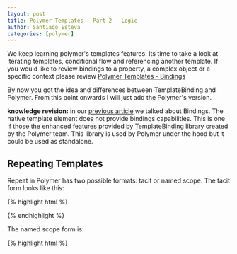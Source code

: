 ```yaml
---
layout: post
title: Polymer Templates - Part 2 - Logic
author: Santiago Esteva
categories: [polymer]
---
```


We keep learning polymer's templates features. Its time to take a look at iterating templates, conditional flow and referencing another template.
If you would like to review bindings to a property, a complex object or a specific context please review [Polymer Templates - Bindings][12]

By now you got the idea and differences between TemplateBinding and Polymer.
From this point onwards I will just add the Polymer's version.

**knowledge revision:** in our [previous article][12] we talked about Bindings. The native template element does not provide bindings capabilities.
This is one if those the enhanced features provided by [TemplateBinding][9] library created by the Polymer team.
This library is used by Polymer under the hood but it could be used as standalone.


## Repeating Templates

Repeat in Polymer has two possible formats: tacit or named scope. The tacit form looks like this:

{% highlight html %}

<polymer-element name="my-element">
  <template>
    The brother names are
    <template repeat="{% raw %}{{ brothers }}{% endraw %}">
      <span>{% raw %}{{ name }}{% endraw %}</span>
    </template>
  </template>
  <script>
    Polymer({
      created: function(){
        this.brothers = [
          {name: 'Santiago'},
          {name: 'Pablo'},
          {name: 'Veronica'}
        ]
      }
    })
  </script>
</polymer-element>

{% endhighlight %}

The named scope form is:

{% highlight html %}

<polymer-element name="my-element">
  <template>
    <template repeat="{% raw %}{{ brother in brothers }}{% endraw %}">
          <span>{% raw %}{{ brother.name }}{% endraw %}</span>
    <template>
  </template>
  <script>
    Polymer({
      created: function(){
        this.brothers = [
          {name: 'Santiago'},
          {name: 'Pablo'},
          {name: 'Veronica'}
        ]
      }
    });
  </script>
</polymer-element>
{% endhighlight %}

Sometimes you need the the iteration Index.
You can use the iteration index like any other variable using double mustache syntax:

{% highlight html %}
<template repeat="{% raw %}{{fruit, i in fruits}}{% endraw %}">
  <div>{% raw %}{{i + 1}}{% endraw %}. {% raw %}{{fruit}}{% endraw %}</div>
</template>
{% endhighlight %}

**Note:** A few features of native templates can’t be replicated perfectly with the polyfills library, and require some workarounds.
Some browsers don’t allow 'template' elements inside certain elements like 'select' or 'table'.
Browsers with native support for 'template' allow it to be a child of elements 'select' and 'table'.

{% highlight html%}
<table>
  <template repeat="{% raw %}{{fruit in fruits}{% endraw %}">
    <tr><td>{% raw %}{{fruit}}{% endraw %}</td></tr>
  </template>
</table>
{% endhighlight %}

Here is the workaround

{% highlight html%}
<tr template repeat="{% raw %}{{fruit in fruits}}{% endraw %}">
    <td>{% raw %}{{fruit}}{% endraw %}</td>
</tr>
<option template repeat="{% raw %}{{fruit in fruits}}{% endraw %}">{% raw %}{{fruit}}{% endraw %}</option>
{% endhighlight %}

## Conditional Flow

You can use 'bind if' or 'if':

{% highlight html %}
<template bind if="{{ conditionalValue }}">
  Binds if and only if conditionalValue is truthy.
</template>

<template if="{{ conditionalValue }}">
  Binds if and only if conditionalValue is truthy. (same as *bind if*)
</template>
{% endhighlight %}

Polymer has no `else` clause. Use a negative condition instead:

{% highlight html %}
<template if="{% raw %}{{!showAnswer}}{% endraw %}">
  ...
</template>
{% endhighlight %}

Here is how it looks in a polymer element:

{% highlight html %}
<polymer-element name="my-element">
  <template>
    <template if="{% raw %}{{showAnswer}}{% endraw %}">
      <div>42</div>
      <button on-tap="{% raw %}{{toggleView}}{% endraw %}">Show question</button>
    </template>
    <template if="{% raw %}{{!showAnswer}}{% endraw %}">
      <div>
        What is the answer to "The Ultimate Question of Life, the
        Universe, and Everything"?
      </div>
      <button on-tap="{% raw %}{{toggleView}}{% endraw %}">Show answer</button>
    </template>
  </template>
  <script>
    Polymer({
      showAnswer: false,
      toggleView: function(e, detail, sender) {
        this.showAnswer = !this.showAnswer;
      }
    });
  </script>
</polymer-element>
{% endhighlight %}


#### Conditional repeats

You may also use to condition whether to repeat a template or not.

{% highlight html%}
<template repeat if="{% raw %}{{ conditionalValue }}{% endraw %}">
  Repeat if and only if conditionalValue is truthy.
</template>
{% endhighlight %}

#### Conditional boolean attributes

This is another form of condition using **?=** syntax. Let's see an example:

You can set an element's `hidden` property using `hidden?=`:

{% highlight html %}
<p hidden?="{% raw %}{{shortView}}{% endraw %}">
  ...
</p>
{% endhighlight %}

The boolean attribute gets set if it is bound to a `true` value. Note the use of `?=` syntax for conditionally setting a boolean attribute.

{% highlight html %}
<polymer-element name="my-element">
  <template>
   <div>The Big Lebowski</div>
    <p hidden?="{% raw %}{{shortView}}{% endraw %}">
      'Dude' Lebowski, mistaken for a millionaire Lebowski, seeks restitution
      for his ruined rug and enlists his bowling buddies to help get it.
    </p>
    <button on-tap="{% raw %}{{toggleView}}{% endraw %}">Toggle View</button>
  </template>
  <script>
    Polymer({
      shortView: true,
      toggleView: function() {
        this.shortView = !this.shortView;
      }
    });
  </script>
</polymer-element>
{% endhighlight %}

## Referencing another template

Lets say we want to use the same template multiple times.
When creating an instance, the content of this template will be ignored, and the content of #myTemplate is used instead.
In the following example, the text 'Used by any template which refers to this one by the ref attribute' will be printed twice.


{% highlight html %}
<polymer-element name="my-element">
  <template>
    <template id="user">
      <span style="userName">{% raw %}{{ name }}{% endraw %}</span>
    </template>

    Hi, <template ref="user" bind="{% raw %}{{loggedIn}}{% endraw %}"></template>.
    People you may want to add:
    <ul>
      <!-- tacit binding of each object inside collection-->
      <template repeat="{% raw %}{{peopleYouMayKnow}}{% endraw %}">
        <li><template ref="user" bind></template></li>
      </template>
      <!-- named scope binding of each object inside collection-->
      <template repeat="{% raw %}{{person in peopleYouMayKnow}}{% endraw %}">
        <li><template ref="user" bind="{% raw %}{{person}}{% endraw %}"></template></li>
      </template>
    </ul>
  </template>
  <script>
    Polymer({
      created: function(){
        this.loggedIn = { name: 'Sam' };
        this.peopleYouMayKnow = [{ name: 'Amy' }, { name: 'Lin' }, { name: 'Peter' }];
      }
    });
  </script>
</polymer-element>
{% endhighlight %}


#### Recursive Templates

You can also use it to easily represent tree structures with a recursive template:

{% highlight html %}
<template>
  <template>
    <ul>
    <template repeat="{% raw %}{{items}}{% endraw %}" id="t">
      <li>{% raw %}{{name}}{% endraw %}
      <ul>
        <template ref="t" repeat="{% raw %}{{children}}{% endraw %}"></template>
      </ul>
    </li>
  </template>
</template>
{% endhighlight %}

#### Choose templates dynamically

This is simplistic example on how you could dynamically decide which template to display based on a given logic.

We give each template a unique id but instead of reference one or the other, we bind the selection to our model.

{% highlight html %}
<polymer-element name="my-element">
  <template >
    <template id="one">
      The username is {% raw %}{{username}}{% endraw %}
    </template>
    <template id="two">
      The name is {% raw %}{{name}}{% endraw %}
    </template>
    <template bind="{% raw %}{{user}}{% endraw %}" ref="{% raw %}{{templateName}}{% endraw %}"></template>
	</template>
  <script>
    Polymer({
      created: function(){
        this.user = { name: 'Amy'};
      },
      domReady: function(){
       this.templateName = 'two';
       if(this.user.hasOwnProperty('username')){
         this.templateName = 'one';
       }
     }
    });
  </script>
</polymer-element>
{% endhighlight %}

**Created vs Attached vs DomReady:** Polymer shortens web components lifecycle callbacks. Created - from createdCallback - is called when an instance of the element was created.
Here we can instantiate our Model.

In this example, I wanted to choose the templates dynamically based on an existing model. So I decided to perform my logic in a
later stage. I could have picked 'attached' - from attachedCallback - which is called when an instance of the element was inserted into the DOM.

I chose 'domReady' which is called when the element’s initial set of children exist. From the docs: "This is an appropriate time to poke at the element’s parent
or light DOM children. Another use is when you have sibling custom elements (e.g. they’re .innerHTML‘d together, at the same time).
Before element A can use B’s API/properties, element B needs to be upgraded. The domReady callback ensures both elements exist."


## Try it yourself
You should go to [ele.io][11] and take any of the Polymer examples and play!

Ele.io is the jsfiddle for polymer, created for polymer playing and developed with polymer elements.

Next we will go into a third article on binding on native html elements, multiple insertion points and one way binding.

Enjoy!



[1]:http://webcomponents.org/
[2]:http://jonrimmer.github.io/are-we-componentized-yet/
[3]:http://webcomponents.org/polyfills/
[4]:http://www.x-tags.org/
[5]:http://bosonic.github.io/
[6]:https://www.polymer-project.org/
[7]:https://www.youtube.com/playlist?list=PLOU2XLYxmsII5c3Mgw6fNYCzaWrsM3sMN
[8]:http://ng-learn.org/2014/12/Polymer/
[9]:https://github.com/Polymer/TemplateBinding
[10]:http://www.w3.org/TR/html5/scripting-1.html#the-template-element
[11]:https://ele.io/
[12]:http://ng-learn.org/2014/12/Polymer_Templates-Bindings/










